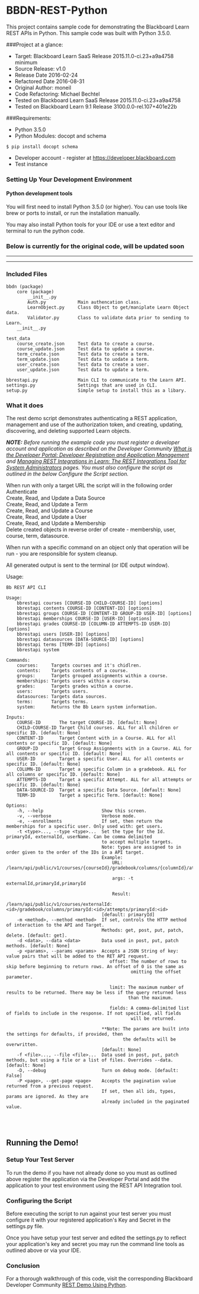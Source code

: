 # BBDN-REST-Python
This project contains sample code for demonstrating the Blackboard Learn REST APIs in Python.
This sample code was built with Python 3.5.0.

###Project at a glance:
- Target: Blackboard Learn SaaS Release 2015.11.0-ci.23+a9a4758 minimum
- Source Release: v1.0
- Release Date  2016-02-24
- Refactored Date  2016-08-31
- Original Author: moneil
- Code Refactoring: Michael Bechtel
- Tested on Blackboard Learn SaaS Release 2015.11.0-ci.23+a9a4758
- Tested on Blackboard Learn 9.1  Release 3100.0.0-rel.107+401e22b

###Requirements:
- Python  3.5.0
- Python Modules: docopt and schema
```
$ pip install docopt schema
```

- Developer account - register at https://developer.blackboard.com
- Test instance


### Setting Up Your Development Environment
#### Python development tools
You will first need to install Python 3.5.0 (or higher). You can use tools like brew or ports to install, or run the installation manually.

You may also install Python tools for your IDE or use a text editor and terminal to run the python code.


### Below is currently for the original code, will be updated soon
---
---
### Included Files

    bbdn (package)
        core (package)
            __init__.py
            Auth.py            Main authencation class.
            LearnObject.py     Class Object to get/maniplate Learn Object data.
            Validator.py       Class to validate data prior to sending to Learn.
        __init__.py

    test_data
        course_create.json     Test data to create a course.
        course_update.json     Test data to update a course.
        term_create.json       Test data to create a term.
        term_update.json       Test data to uodate a term.
        user_create.json       Test data to create a user.
        user_update.json       Test data to update a term.

    bbrestapi.py               Main CLI to communicate to the Learn API.
    settings.py                Settings that are used in CLI.
    setup.py                   Simple setup to install this as a libary.


### What it does
The rest demo script demonstrates authenticating a REST application, management and use of the authorization token, and creating, updating, discovering, and deleting supported Learn objects.

<i><b>NOTE:</b> Before running the example code you must register a developer account and application as described on the Developer Community <a href="https://community.blackboard.com/docs/DOC-1579">What is the Developer Portal: Developer Registration and Application Management</a> and <a href="https://community.blackboard.com/docs/DOC-1580">Managing REST Integrations in Learn: The REST Integrations Tool for System Administrators</a> pages. You must also configure the script as outlined in the below Configure the Script section.</i>

When run with only a target URL the script will in the following order
Authenticate<br/>
Create, Read, and Update a Data Source<br/>
Create, Read, and Update a Term<br/>
Create, Read, and Update a Course<br/>
Create, Read, and Update a User<br/>
Create, Read, and Update a Membership<br/>
Delete created objects in reverse order of create - membership, user, course, term, datasource.

When run with a specific command on an object only that operation will be run - you are responsible for system cleanup.

All generated output is sent to the terminal (or IDE output window).

Usage:
```
Bb REST API CLI

Usage:
    bbrestapi courses [COURSE-ID CHILD-COURSE-ID] [options]
    bbrestapi contents COURSE-ID [CONTENT-ID] [options]
    bbrestapi groups COURSE-ID [CONTENT-ID GROUP-ID USER-ID] [options]
    bbrestapi memberships COURSE-ID [USER-ID] [options]
    bbrestapi grades COURSE-ID [COLUMN-ID ATTEMPTS-ID USER-ID] [options]
    bbrestapi users [USER-ID] [options]
    bbrestapi datasources [DATA-SOURCE-ID] [options]
    bbrestapi terms [TERM-ID] [options]
    bbrestapi system

Commands:
    courses:     Targets courses and it's chidlren.
    contents:    Targets contents of a course.
    groups:      Targets grouped assignments within a course.
    memberships: Targets users within a course.
    grades:      Targets grades within a course.
    users:       Targets users.
    datasources: Targets data sources.
    terms:       Targets terms.
    system:      Returns the Bb Learn system information.

Inputs:
    COURSE-ID       The target COURSE-ID. [default: None]
    CHILD-COURSE-ID Target Child courses. ALL for all children or specific ID. [default: None]
    CONTENT-ID      Target Content with in a Course. ALL for all contents or specific ID. [default: None]
    GROUP-ID        Target Group Assignments with in a Course. ALL for all contents or specific ID. [default: None]
    USER-ID         Target a specific User. ALL for all contents or specific ID. [default: None]
    COLUMN-ID       Target a specific Column in a gradebook. ALL for all columns or specific ID. [default: None]
    ATTEMPTS-ID     Target a specific Attempt. ALL for all attempts or specific ID. [default: None]
    DATA-SOURCE-ID  Target a specific Data Source. [default: None]
    TERM-ID         Target a specific Term. [default: None]

Options:
    -h, --help                      Show this screen.
    -v, --verbose                   Verbose mode.
    -e, --enrollments               If set, then return the memberships for a specific user. Only used with: get users.
    -t <type>..., --type <type>...  Set the type for the Id. primaryId, externalId, userName. Can be comma delimited
                                    to accept multiple targets.
                                    Note: types are assigned to in order given to the order of the IDs in a API target.
                                    Example:
                                        URL: /learn/api/public/v1/courses/{courseId}/gradebook/columns/{columnId}/attempts/{attemptId}

                                        args: -t externalId,primaryId,primaryId

                                        Result:
                                        /learn/api/public/v1/courses/externalId:<id>/gradebook/columns/primaryId:<id>/attempts/primaryId:<id>
                                    [default: primaryId]
    -m <method>, --method <method>  If set, controls the HTTP method of interaction to the API and Target.
                                    Methods: get, post, put, patch, delete. [default: get].
    -d <data>, --data <data>        Data used in post, put, patch methods. [default: None]
    -p <params>, --params <params>  Accepts a JSON String of key: value pairs that will be added to the RET API request.
                                       offset: The number of rows to skip before beginning to return rows. An offset of 0 is the same as
                                               omitting the offset parameter.

                                       limit: The maximum number of results to be returned. There may be less if the query returned less
                                              than the maximum.

                                       fields: A comma-delimited list of fields to include in the response. If not specified, all fields
                                               will be returned.

                                    **Note: The params are built into the settings for defaults, if provided, then
                                            the defaults will be overwritten.
                                    [default: None]
    -f <file>..., --file <file>...  Data used in post, put, patch methods, but using a file or a list of files. Overrides --data. [default: None]
    -D, --debug                     Turn on debug mode. [default: False]
    -P <page>, --get-page <page>    Accepts the pagination value returned from a previous request.
                                    If set, then all ids, types, params are ignored. As they are
                                    already included in the paginated value.

```

<br/><br/>

## Running the Demo!
### Setup Your Test Server
To run the demo if you have not already done so you must as outlined above register the application via the Developer Portal and add the application to your test environment using the REST API Integration tool.


### Configuring the Script
Before executing the script to run against your test server you must configure it with your registered application's Key and Secret in the settings.py file.

Once you have setup your test server and edited the settings.py to reflect your application's key and secret you may run the command line tools as outlined above or via your IDE.


### Conclusion
For a thorough walkthrough of this code, visit the corresponding Blackboard Developer Community <a href="#">REST Demo Using Python</a>.
